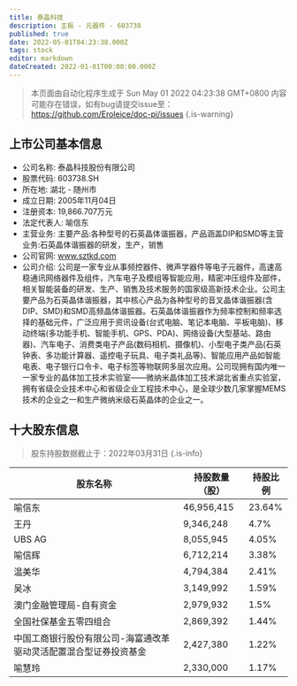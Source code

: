 ```yaml
---
title: 泰晶科技
description: 主板 - 元器件 - 603738
published: true
date: 2022-05-01T04:23:38.000Z
tags: stock
editor: markdown
dateCreated: 2022-01-01T00:00:00.000Z
---
```


> 本页面由自动化程序生成于 Sun May 01 2022 04:23:38 GMT+0800
> 内容可能存在错误，如有bug请提交issue至：https://github.com/Eroleice/doc-pi/issues
{.is-warning}

## 上市公司基本信息
- 公司名称: 泰晶科技股份有限公司
- 股票代码: 603738.SH
- 所在地: 湖北 - 随州市
- 成立日期: 2005年11月04日
- 注册资本: 19,866.707万元
- 法定代表人: 喻信东
- 主营业务: 主要产品:各种型号的石英晶体谐振器，产品涵盖DIP和SMD等主营业务:石英晶体谐振器的研发，生产，销售
- 公司官网: www.sztkd.com
- 公司介绍: 公司是一家专业从事频控器件、微声学器件等电子元器件，高速高稳通讯网络器件及组件，汽车电子及模组等智能应用，精密冲压组件及部件，相关智能装备的研发、生产、销售及技术服务的国家级高新技术企业。公司主要产品为石英晶体谐振器，其中核心产品为各种型号的音叉晶体谐振器(含DIP、SMD)和SMD高频晶体谐振器。石英晶体谐振器作为频率控制和频率选择的基础元件，广泛应用于资讯设备(台式电脑、笔记本电脑、平板电脑)、移动终端(多功能手机、智能手机、GPS、PDA)、网络设备(大型基站、路由器)、汽车电子、消费类电子产品(数码相机、摄像机)、小型电子类产品(石英钟表、多功能计算器、遥控电子玩具、电子类礼品等)、智能应用产品如智能电表、电子银行口令卡、电子标签等物联网多层次应用。公司现拥有国内唯一一家专业的晶体加工技术实验室——微纳米晶体加工技术湖北省重点实验室，拥有省级企业技术中心和省级企业工程技术中心，是全球少数几家掌握MEMS技术的企业之一和生产微纳米级石英晶体的企业之一。


## 十大股东信息
> 股东持股数据截止于：2022年03月31日
{.is-info}

| 股东名称 | 持股数量（股） | 持股比例 |
| --- | --- | --- |
| 喻信东 | 46,956,415 | 23.64% |
| 王丹 | 9,346,248 | 4.7% |
| UBS   AG | 8,055,945 | 4.05% |
| 喻信辉 | 6,712,214 | 3.38% |
| 温美华 | 4,794,384 | 2.41% |
| 吴冰 | 3,149,992 | 1.59% |
| 澳门金融管理局-自有资金 | 2,979,932 | 1.5% |
| 全国社保基金五零四组合 | 2,869,392 | 1.44% |
| 中国工商银行股份有限公司-海富通改革驱动灵活配置混合型证券投资基金 | 2,427,380 | 1.22% |
| 喻慧玲 | 2,330,000 | 1.17% |




